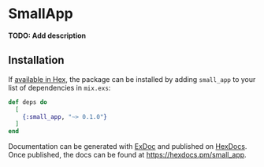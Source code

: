 # SmallApp

**TODO: Add description**

## Installation

If [available in Hex](https://hex.pm/docs/publish), the package can be installed
by adding `small_app` to your list of dependencies in `mix.exs`:

```elixir
def deps do
  [
    {:small_app, "~> 0.1.0"}
  ]
end
```

Documentation can be generated with [ExDoc](https://github.com/elixir-lang/ex_doc)
and published on [HexDocs](https://hexdocs.pm). Once published, the docs can
be found at <https://hexdocs.pm/small_app>.

